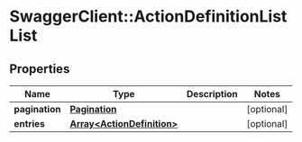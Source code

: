 # SwaggerClient::ActionDefinitionListList

## Properties
Name | Type | Description | Notes
------------ | ------------- | ------------- | -------------
**pagination** | [**Pagination**](Pagination.md) |  | [optional] 
**entries** | [**Array&lt;ActionDefinition&gt;**](ActionDefinition.md) |  | [optional] 



